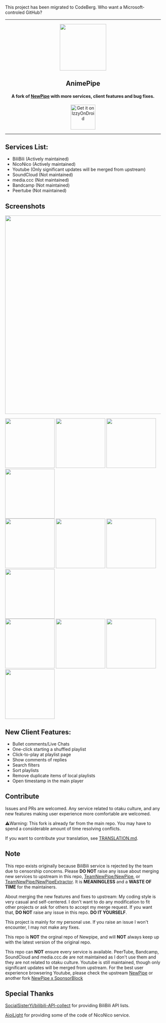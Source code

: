 This project has been migrated to CodeBerg. Who want a Microsoft-controled GitHub?
<hr>
<p align="center"><img src="https://i.imgur.com/Q7R0xTU.png" width="150"></p> 
<h2 align="center"><b>AnimePipe</b></h2>
<h4 align="center">
A fork of <a href="https://github.com/TeamNewPipe/NewPipe">NewPipe</a> with more services, client features and bug fixes.</h4>
<p align="center"><a href="https://apt.izzysoft.de/fdroid/index/apk/InfinityLoop1309.NewPipeEnhanced"><img src="assets/IzzyOnDroid.png" alt="Get it on IzzyOnDroid" height=80/></a></p>
<hr>

## Services List:

* BiliBili (Actively maintained)
* NicoNico (Actively maintained)
* Youtube (Only significant updates will be merged from upstream)
* SoundCloud (Not maintained)
* media.ccc  (Not maintained)
* Bandcamp   (Not maintained)
* Peertube   (Not maintained)

## Screenshots

[<img src="fastlane/metadata/android/en-US/images/phoneScreenshots/00-v1.png" width=640>](fastlane/metadata/android/en-US/images/phoneScreenshots/00-v1.png)

[<img src="fastlane/metadata/android/en-US/images/phoneScreenshots/01-v1.png" width=160>](fastlane/metadata/android/en-US/images/phoneScreenshots/01-v1.png)
[<img src="fastlane/metadata/android/en-US/images/phoneScreenshots/02-v2.png" width=160>](fastlane/metadata/android/en-US/images/phoneScreenshots/02-v2.png)
[<img src="fastlane/metadata/android/en-US/images/phoneScreenshots/03-v2.png" width=160>](fastlane/metadata/android/en-US/images/phoneScreenshots/03-v2.png)
[<img src="fastlane/metadata/android/en-US/images/phoneScreenshots/04-v1.png" width=160>](fastlane/metadata/android/en-US/images/phoneScreenshots/04-v1.png)
<br/>
[<img src="fastlane/metadata/android/en-US/images/phoneScreenshots/05-v1.png" width=160>](fastlane/metadata/android/en-US/images/phoneScreenshots/05-v1.png)
[<img src="fastlane/metadata/android/en-US/images/phoneScreenshots/06-v1.png" width=160>](fastlane/metadata/android/en-US/images/phoneScreenshots/06-v1.png)
[<img src="fastlane/metadata/android/en-US/images/phoneScreenshots/07-v1.png" width=160>](fastlane/metadata/android/en-US/images/phoneScreenshots/07-v1.png)
[<img src="fastlane/metadata/android/en-US/images/phoneScreenshots/08-v1.png" width=160>](fastlane/metadata/android/en-US/images/phoneScreenshots/08-v1.png)
<br/>
[<img src="fastlane/metadata/android/en-US/images/phoneScreenshots/09-v1.png" width=160>](fastlane/metadata/android/en-US/images/phoneScreenshots/09-v1.png)
[<img src="fastlane/metadata/android/en-US/images/phoneScreenshots/10-v1.png" width=160>](fastlane/metadata/android/en-US/images/phoneScreenshots/10-v1.png)
[<img src="fastlane/metadata/android/en-US/images/phoneScreenshots/11-v1.png" width=160>](fastlane/metadata/android/en-US/images/phoneScreenshots/11-v1.png)
[<img src="fastlane/metadata/android/en-US/images/phoneScreenshots/12-v1.png" width=160>](fastlane/metadata/android/en-US/images/phoneScreenshots/12-v1.png)

## New Client Features:

* Bullet comments/Live Chats
* One-click starting a shuffled playlist
* Click-to-play at playlist page
* Show comments of replies
* Search filters
* Sort playlists
* Remove duplicate items of local playlists
* Open timestamp in the main player

## Contribute

Issues and PRs are welcomed. Any service related to otaku culture, and any new features making user experience more comfortable are welcomed.

⚠️Warning: This fork is already far from the main repo. You may have to spend a considerable amount of time resolving conflicts.

If you want to contribute your translation, see [TRANSLATION.md](TRANSLATION.md).

## Note

This repo exists originally because BiliBili service is rejected by the team due to censorship concerns. Please **DO NOT** raise any issue about merging new services to upstream in this repo, [TeamNewPipe/NewPipe](https://github.com/TeamNewPipe/NewPipe), or [TeamNewPipe/NewPipeExtractor](https://github.com/TeamNewPipe/NewPipeExtractor/). It is **MEANINGLESS** and a **WASTE OF TIME** for the maintainers.

About merging the new features and fixes to upstream: My coding style is very casual and self-centered. I don't want to do any modification to fit other projects or ask for others to accept my merge request. If you want that, **DO NOT** raise any issue in this repo. **DO IT YOURSELF**.

This project is mainly for my personal use. If you raise an issue I won't encounter, I may not make any fixes.

This repo is **NOT** the orginal repo of Newpipe, and will **NOT** always keep up with the latest version of the original repo.

This repo can **NOT** ensure every service is available. PeerTube, Bandcamp, SoundCloud and media.ccc.de are not maintained as I don't use them and they are not related to otaku culture. Youtube is still maintained, though only significant updates will be merged from upstream. For the best user experience browsering Youtube, please check the upstream [NewPipe](https://github.com/TeamNewPipe/NewPipe) or another fork [NewPipe x SponsorBlock](https://github.com/polymorphicshade/NewPipe)

## Special Thanks

[SocialSisterYi/bilibili-API-collect](https://github.com/SocialSisterYi/bilibili-API-collect) for providing BiliBili API lists.

[AioiLight](https://github.com/AioiLight) for providing some of the code of NicoNico service.
